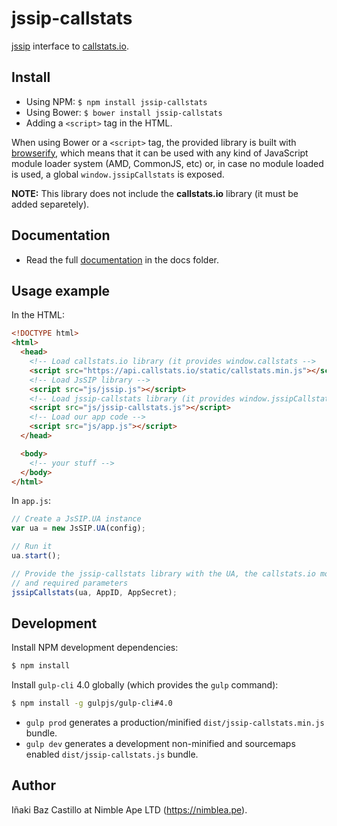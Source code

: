 # jssip-callstats

[jssip](http://jssip.net) interface to [callstats.io](http://callstats.io/).


## Install

* Using NPM: `$ npm install jssip-callstats`
* Using Bower: `$ bower install jssip-callstats`
* Adding a `<script>` tag in the HTML.

When using Bower or a `<script>` tag, the provided library is built with [browserify](http://browserify.org), which means that it can be used with any kind of JavaScript module loader system (AMD, CommonJS, etc) or, in case no module loaded is used, a global `window.jssipCallstats` is exposed.

**NOTE:** This library does not include the **callstats.io** library (it must be added separetely).


## Documentation

* Read the full [documentation](docs/index.md) in the docs folder.


## Usage example

In the HTML:

```html
<!DOCTYPE html>
<html>
  <head>
    <!-- Load callstats.io library (it provides window.callstats -->
    <script src="https://api.callstats.io/static/callstats.min.js"></script>
    <!-- Load JsSIP library -->
    <script src="js/jssip.js"></script>
    <!-- Load jssip-callstats library (it provides window.jssipCallstats) -->
    <script src="js/jssip-callstats.js"></script>
    <!-- Load our app code -->
    <script src="js/app.js"></script>
  </head>

  <body>
    <!-- your stuff -->
  </body>
</html>
```

In `app.js`:

```javascript
// Create a JsSIP.UA instance
var ua = new JsSIP.UA(config);

// Run it
ua.start();

// Provide the jssip-callstats library with the UA, the callstats.io module
// and required parameters
jssipCallstats(ua, AppID, AppSecret);
```


## Development

Install NPM development dependencies:

```bash
$ npm install
```

Install `gulp-cli` 4.0 globally (which provides the `gulp` command):

```bash
$ npm install -g gulpjs/gulp-cli#4.0
```

* `gulp prod` generates a production/minified `dist/jssip-callstats.min.js` bundle.
* `gulp dev` generates a development non-minified and sourcemaps enabled `dist/jssip-callstats.js` bundle.


## Author

Iñaki Baz Castillo at Nimble Ape LTD (https://nimblea.pe).
